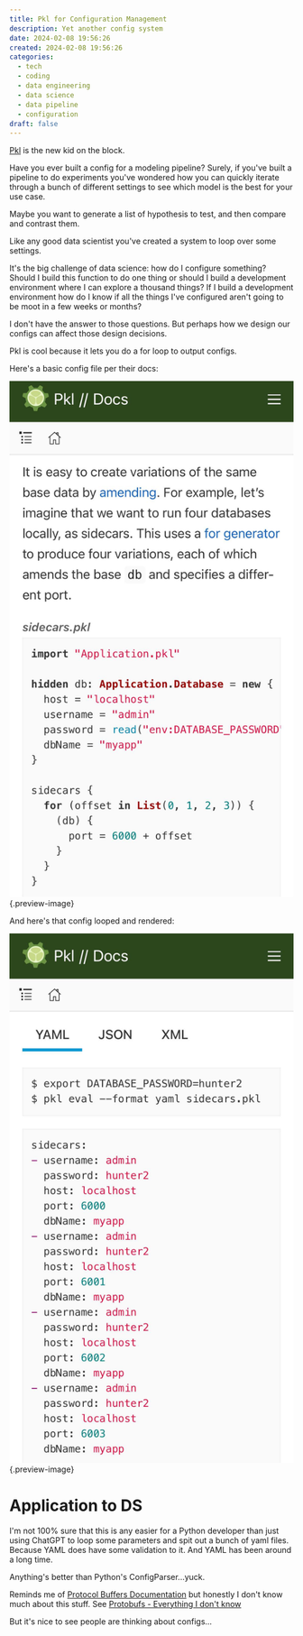 ```yaml
---
title: Pkl for Configuration Management
description: Yet another config system
date: 2024-02-08 19:56:26
created: 2024-02-08 19:56:26
categories:
  - tech
  - coding
  - data engineering
  - data science
  - data pipeline
  - configuration
draft: false
---
```

[Pkl](https://pkl-lang.org/blog/introducing-pkl.html) is the new kid on the block. 

Have you ever built a config for a modeling pipeline? Surely, if you've built a pipeline to do experiments you've wondered how you can quickly iterate through a bunch of different settings to see which model is the best for your use case. 

Maybe you want to generate a list of hypothesis to test, and then compare and contrast them. 

Like any good data scientist you've created a system to loop over some settings. 

It's the big challenge of data science: how do I configure something? Should I build this function to do one thing or should I build a development environment where I can explore a thousand things? If I build a development environment how do I know if all the things I've configured aren't going to be moot in a few weeks or months?

I don't have the answer to those questions. But perhaps how we design our configs can affect those design decisions. 

Pkl is cool because it lets you do a for loop to  output configs. 

Here's a basic config file per their docs:

![Config](../img/screenshot-pkl-configs.jpeg){.preview-image}

And here's that config looped and rendered:

![Rendered](../img/screenshot-pkl-render.jpeg){.preview-image}

# Application to DS

I'm not 100% sure that this is any easier for a Python developer than just using ChatGPT to loop some parameters and spit out a bunch of yaml files. Because YAML does have some validation to it. And YAML has been around a long time. 

Anything's better than Python's ConfigParser...yuck. 

Reminds me of [Protocol Buffers Documentation](https://protobuf.dev/) but honestly I don't know much about this stuff. See [Protobufs - Everything I don't know](protobufs-everything-i-dont-know.md)

But it's nice to see people are thinking about configs...

